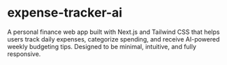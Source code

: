 # expense-tracker-ai
A personal finance web app built with Next.js and Tailwind CSS that helps users track daily expenses, categorize spending, and receive AI-powered weekly budgeting tips. Designed to be minimal, intuitive, and fully responsive.
